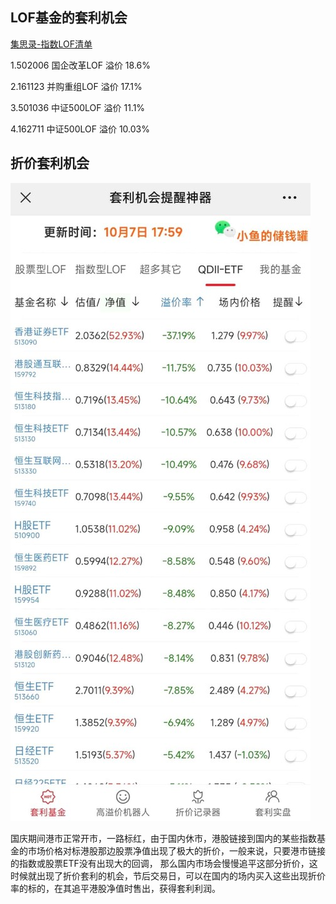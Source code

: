 ## LOF基金的套利机会
[集思录-指数LOF清单](https://www.jisilu.cn/data/lof/#index)  


1.502006  国企改革LOF 溢价 18.6%  

2.161123  并购重组LOF 溢价 17.1%  

3.501036	中证500LOF  溢价 11.1%  

4.162711	中证500LOF  溢价 10.03%  



## 折价套利机会

![港股折价etf标的](https://github.com/Oreo-Gss/Mind-open/blob/main/pictures/19267596bed49a263fe2ee76.jpeg!custom.jpg)

国庆期间港市正常开市，一路标红，由于国内休市，港股链接到国内的某些指数基金的市场价格对标港股那边股票净值出现了极大的折价，一般来说，只要港市链接的指数或股票ETF没有出现大的回调，  那么国内市场会慢慢追平这部分折价，这时候就出现了折价套利的机会，节后交易日，可以在国内的场内买入这些出现折价率的标的，在其追平港股净值时售出，获得套利利润。
